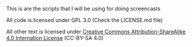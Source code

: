This is are the scripts that I will be using for doing screencasts


All code is licensed under GPL 3.0 (Check the LICENSE.md file)

All other text is licensed under [Creative Commons Attribution-ShareAlike 4.0 Internation License](https://creativecommons.org/licenses/by-sa/4.0/) (CC-BY-SA 4.0)
